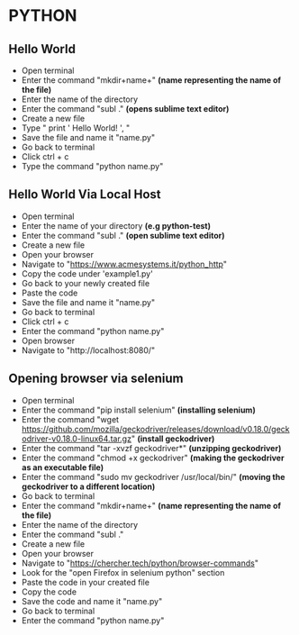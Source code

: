 # PYTHON

## Hello World

* Open terminal
* Enter the command "mkdir+name+" **(name representing the name of the file)**
* Enter the name of the directory
* Enter the command "subl ." **(opens sublime text editor)**
* Create a new file
* Type " print ' Hello World! ', "
* Save the file and name it "name.py" 
* Go back to terminal
* Click ctrl + c
* Type the command "python name.py"

## Hello World Via Local Host

* Open terminal
* Enter the name of your directory **(e.g python-test)**
* Enter the command "subl ." **(open sublime text editor)**
* Create a new file
* Open your browser 
* Navigate to "https://www.acmesystems.it/python_http"
* Copy the code under 'example1.py'
* Go back to your newly created file
* Paste the code
* Save the file and name it "name.py"
* Go back to terminal 
* Click ctrl + c
* Enter the command "python name.py"
* Open browser 
* Navigate to "http://localhost:8080/"

## Opening browser via selenium

* Open terminal
* Enter the command "pip install selenium" **(installing selenium)**
* Enter the command "wget https://github.com/mozilla/geckodriver/releases/download/v0.18.0/geckodriver-v0.18.0-linux64.tar.gz" **(install geckodriver)**
* Enter the command "tar -xvzf geckodriver*"    **(unzipping geckodriver)**
* Enter the command "chmod +x geckodriver"  **(making the geckodriver as an executable file)**
* Enter the command "sudo mv geckodriver /usr/local/bin/"   **(moving the geckodriver to a different location)**
* Go back to terminal
* Enter the command "mkdir+name+" **(name representing the name of the file)**
* Enter the name of the directory
* Enter the command "subl ."
* Create a new file
* Open your browser
* Navigate to "https://chercher.tech/python/browser-commands"
* Look for the "open Firefox in selenium python" section
* Paste the code in your created file
* Copy the code
* Save the code and name it "name.py"
* Go back to terminal
* Enter the command "python name.py"